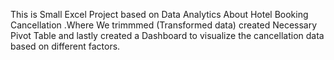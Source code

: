 This is Small Excel Project based on Data Analytics About Hotel Booking Cancellation .Where We trimmmed (Transformed data) created Necessary Pivot Table and lastly created a Dashboard to visualize the cancellation data based on different factors.
